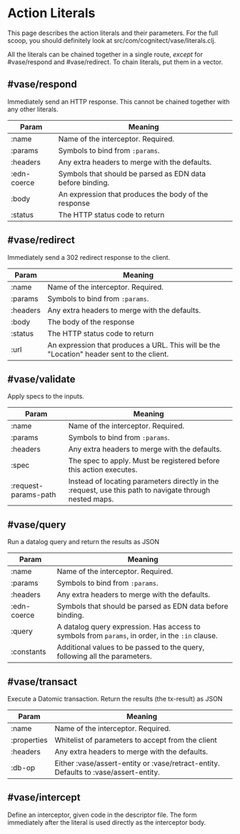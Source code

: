 # Action Literals

This page describes the action literals and their parameters. For the
full scoop, you should definitely look at
src/com/cognitect/vase/literals.clj.

All the literals can be chained together in a single route, _except_
for #vase/respond and #vase/redirect. To chain literals, put them in a vector.


## #vase/respond

Immediately send an HTTP response. This cannot be chained together
with any other literals.

| Param | Meaning |
| ----- | --------|
| :name | Name of the interceptor. Required. |
| :params | Symbols to bind from `:params`. |
| :headers | Any extra headers to merge with the defaults. |
| :edn-coerce | Symbols that should be parsed as EDN data before binding. |
| :body | An expression that produces the body of the response |
| :status  | The HTTP status code to return |

## #vase/redirect

Immediately send a 302 redirect response to the client.

| Param | Meaning |
|-------|---------|
| :name | Name of the interceptor. Required. |
| :params | Symbols to bind from `:params`. |
| :headers | Any extra headers to merge with the defaults. |
| :body | The body of the response |
| :status  | The HTTP status code to return |
| :url     | An expression that produces a URL. This will be the "Location" header sent to the client. |

## #vase/validate

Apply specs to the inputs.

| Param | Meaning |
|-------|---------|
| :name | Name of the interceptor. Required. |
| :params | Symbols to bind from `:params`. |
| :headers | Any extra headers to merge with the defaults. |
| :spec    | The spec to apply. Must be registered before this action executes.  |
| :request-params-path | Instead of locating parameters directly in the :request, use this path to navigate through nested maps.  |

## #vase/query

Run a datalog query and return the results as JSON

| Param | Meaning |
|-------|---------|
| :name | Name of the interceptor. Required. |
| :params | Symbols to bind from `:params`. |
| :headers | Any extra headers to merge with the defaults. |
| :edn-coerce | Symbols that should be parsed as EDN data before binding. |
| :query | A datalog query expression. Has access to symbols from `params`, in order, in the `:in` clause. |
| :constants | Additional values to be passed to the query, following all the parameters. |

## #vase/transact

Execute a Datomic transaction. Return the results (the tx-result) as JSON

| Param | Meaning |
|-------|---------|
| :name | Name of the interceptor. Required. |
| :properties | Whitelist of parameters to accept from the client |
| :headers | Any extra headers to merge with the defaults. |
| :db-op | Either :vase/assert-entity or :vase/retract-entity. Defaults to :vase/assert-entity. |

## #vase/intercept

Define an interceptor, given code in the descriptor file. The form
immediately after the literal is used directly as the interceptor
body.
